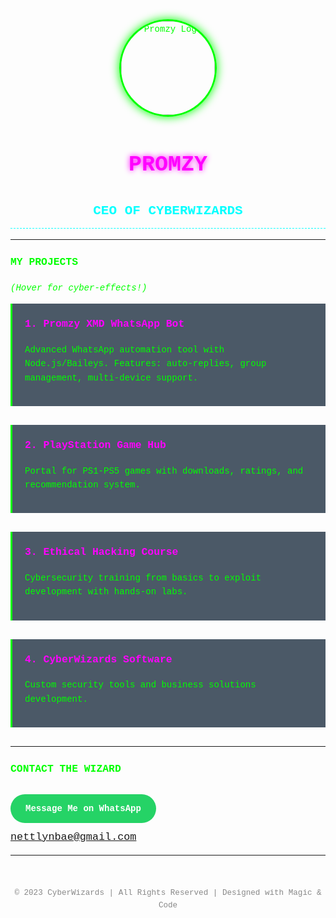 <div align="center">
  <img src="https://via.placeholder.com/150" alt="Promzy Logo" style="width:150px; border-radius:50%; border:3px solid #00ff00; box-shadow:0 0 15px #00ff00;">
  
  <h1 style="color:#ff00ff; text-shadow:0 0 10px #ff00ff; font-size:2.5em;">PROMZY</h1>
  <div style="position:relative;">
    <h2 style="color:#00ffff; border-bottom:1px dashed #00ffff; padding-bottom:10px;">CEO OF CYBERWIZARDS</h2>
  </div>
</div>

---

### **MY PROJECTS**  
*(Hover for cyber-effects!)*

<div style="background:rgba(0,20,40,0.7); padding:20px; margin-bottom:30px; border-left:3px solid #00ff00; transition:all 0.3s ease; hover:transform:translateX(10px);">
  <h3 style="color:#ff00ff; margin-top:0;">1. Promzy XMD WhatsApp Bot</h3>
  <p>Advanced WhatsApp automation tool with Node.js/Baileys. Features: auto-replies, group management, multi-device support.</p>
</div>

<div style="background:rgba(0,20,40,0.7); padding:20px; margin-bottom:30px; border-left:3px solid #00ff00; transition:all 0.3s ease;">
  <h3 style="color:#ff00ff; margin-top:0;">2. PlayStation Game Hub</h3>
  <p>Portal for PS1-PS5 games with downloads, ratings, and recommendation system.</p>
</div>

<div style="background:rgba(0,20,40,0.7); padding:20px; margin-bottom:30px; border-left:3px solid #00ff00; transition:all 0.3s ease;">
  <h3 style="color:#ff00ff; margin-top:0;">3. Ethical Hacking Course</h3>
  <p>Cybersecurity training from basics to exploit development with hands-on labs.</p>
</div>

<div style="background:rgba(0,20,40,0.7); padding:20px; margin-bottom:30px; border-left:3px solid #00ff00; transition:all 0.3s ease;">
  <h3 style="color:#ff00ff; margin-top:0;">4. CyberWizards Software</h3>
  <p>Custom security tools and business solutions development.</p>
</div>

---

### **CONTACT THE WIZARD**  
<a href="https://wa.me/234YOURPHONENUMBER?text=Hi%20Promzy!" style="display:inline-block; background:#25D366; color:white; padding:12px 24px; border-radius:50px; text-decoration:none; font-weight:bold; margin:10px 0; transition:all 0.3s ease;">Message Me on WhatsApp</a>  
<span style="color:#00ffff; font-size:1.2em;">nettlynbae@gmail.com</span>

--- 

<footer style="text-align:center; margin-top:50px; color:#888; font-size:0.9em;">
  © 2023 CyberWizards | All Rights Reserved | Designed with Magic & Code
</footer>

<style>
  body {
    font-family: 'Courier New', monospace;
    background: url('https://i.imgur.com/JQJQZQy.jpg') no-repeat center center fixed;
    background-size: cover;
    color: #00ff00;
    line-height: 1.6;
  }
  .container {
    max-width: 1200px;
    margin: 0 auto;
    padding: 20px;
    background-color: rgba(0, 0, 20, 0.85);
    backdrop-filter: blur(5px);
    border-left: 1px solid #ff00ff;
    border-right: 1px solid #ff00ff;
  }
  div[style*="background:rgba"]:hover {
    transform: translateX(10px);
    box-shadow: 0 0 20px rgba(0, 255, 255, 0.5);
  }
</style>